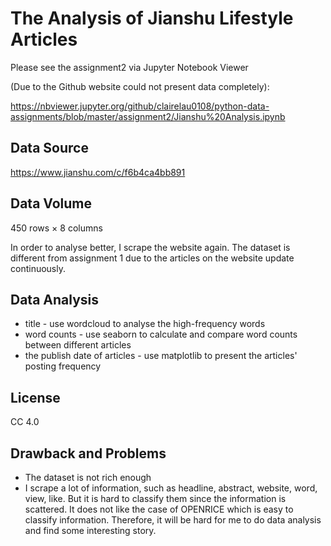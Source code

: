 # The Analysis of Jianshu Lifestyle Articles
Please see the assignment2 via Jupyter Notebook Viewer 

(Due to the Github website could not present data completely): 

https://nbviewer.jupyter.org/github/clairelau0108/python-data-assignments/blob/master/assignment2/Jianshu%20Analysis.ipynb
## Data Source
https://www.jianshu.com/c/f6b4ca4bb891
## Data Volume
450 rows × 8 columns

In order to analyse better, I scrape the website again. The dataset is different from assignment 1 due to the articles on the website update continuously.
## Data Analysis
* title - use wordcloud to analyse the high-frequency words
* word counts - use seaborn to calculate and compare word counts between different articles
* the publish date of articles - use matplotlib to present the articles' posting frequency
## License
CC 4.0
## Drawback and Problems
* The dataset is not rich enough
* I scrape a lot of information, such as headline, abstract, website, word, view, like. But it is hard to classify them since the information is scattered. It does not like the case of OPENRICE which is easy to classify information. Therefore, it will be hard for me to do data analysis and find some interesting story.
